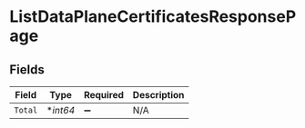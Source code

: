 # ListDataPlaneCertificatesResponsePage


## Fields

| Field              | Type               | Required           | Description        |
| ------------------ | ------------------ | ------------------ | ------------------ |
| `Total`            | **int64*           | :heavy_minus_sign: | N/A                |